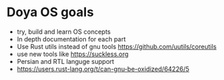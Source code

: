 # Doya OS goals

* try, build and learn OS concepts
* In depth documentation for each part
* Use Rust utils instead of gnu tools https://github.com/uutils/coreutils
* use new tools like https://suckless.org
* Persian and RTL languge support
* https://users.rust-lang.org/t/can-gnu-be-oxidized/64226/5
